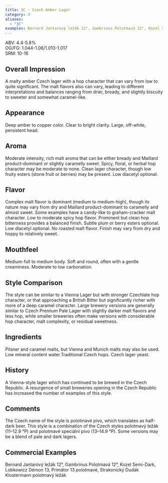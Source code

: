 ```yaml
---
title: 3C - Czech Amber Lager
category: 3
aliases: 
  - "3C"
examples: Bernard Jantarový ležák 12°, Gambrinus Polotmavá 12°, Kozel Semi-Dark, Lobkowicz Démon 13, Primátor 13 polotmavé, Strakonický Dudák Klostermann polotmavý ležák
---
```


ABV: 4.4-5.8%  
OG/FG: 1.044-1.06/1.013-1.017  
SRM: 10-16  

## Overall Impression
A malty amber Czech lager with a hop character that can vary from low to quite significant. The malt flavors also can vary, leading to different interpretations and balances ranging from drier, bready, and slightly biscuity to sweeter and somewhat caramel-like.

## Appearance
Deep amber to copper color. Clear to bright clarity. Large, off-white, persistent head.

## Aroma
Moderate intensity, rich malt aroma that can be either bready and Maillard product-dominant or slightly caramelly sweet. Spicy, floral, or herbal hop character may be moderate to none. Clean lager character, though low fruity esters (stone fruit or berries) may be present. Low diacetyl optional.

## Flavor
Complex malt flavor is dominant (medium to medium-high), though its nature may vary from dry and Maillard product-dominant to caramelly and almost sweet. Some examples have a candy-like to graham-cracker malt character. Low to moderate spicy hop flavor. Prominent but clean hop bitterness provides a balanced finish. Subtle plum or berry esters optional. Low diacetyl optional. No roasted malt flavor. Finish may vary from dry and hoppy to relatively sweet.

## Mouthfeel
Medium-full to medium body. Soft and round, often with a gentle creaminess. Moderate to low carbonation.

## Style Comparison
The style can be similar to a Vienna Lager but with stronger Czechlate hop character, or that approaching a British Bitter but significantly richer with more of a deep caramel character. Large brewery versions are generally similar to Czech Premium Pale Lager with slightly darker malt flavors and less hop, while smaller breweries often make versions with considerable hop character, malt complexity, or residual sweetness.

## Ingredients
Pilsner and caramel malts, but Vienna and Munich malts may also be used. Low mineral content water.Traditional Czech hops. Czech lager yeast.

## History
A Vienna-style lager which has continued to be brewed in the Czech Republic. A resurgence of small breweries opening in the Czech Republic has increased the number of examples of this style.

## Comments
The Czech name of the style is polotmavé pivo, which translates as half-dark beer. This style is a combination of the Czech styles polotmavý ležák (11–12.9 °P) and polotmavé speciální pivo (13–14.9 °P). Some versions may be a blend of pale and dark lagers.

## Commercial Examples
Bernard Jantarový ležák 12°, Gambrinus Polotmavá 12°, Kozel Semi-Dark, Lobkowicz Démon 13, Primátor 13 polotmavé, Strakonický Dudák Klostermann polotmavý ležák